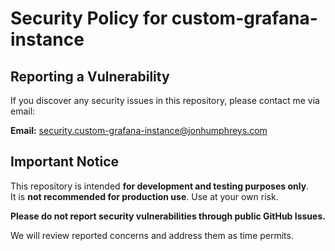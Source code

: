 # Security Policy for custom-grafana-instance

## Reporting a Vulnerability

If you discover any security issues in this repository, please contact me via email:

**Email:** security.custom-grafana-instance@jonhumphreys.com

## Important Notice

This repository is intended **for development and testing purposes only**.  
It is **not recommended for production use**. Use at your own risk.

**Please do not report security vulnerabilities through public GitHub Issues.**

We will review reported concerns and address them as time permits.
